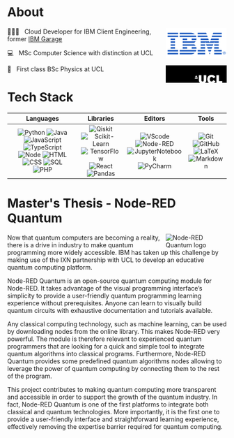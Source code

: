 # About 
[<img width="140" align="right" alt="IBM logo" src="ibm.png" />](https://www.ibm.com)

🧑🏼‍💻 &nbsp; Cloud Developer for IBM Client Engineering, former [IBM Garage](https://www.ibm.com/uk-en/garage)

💻 &nbsp; MSc Computer Science with distinction at UCL 

🔭 &nbsp; First class BSc Physics at UCL 
[<img width="140" align="right" alt="UCL logo" src="ucl.jpeg" />](https://www.ucl.ac.uk/)


# Tech Stack

| Languages | Libraries |  Editors | Tools |
| :---: | :---: | :---: | :---: |
|![Python](https://img.shields.io/badge/-Python-333333?style=flat&logo=python) ![Java](https://img.shields.io/badge/-Java-333333?style=flat&logo=java&logoColor=007396)<br/>![JavaScript](https://img.shields.io/badge/-JavaScript-333333?style=flat&logo=javascript) ![TypeScript](https://img.shields.io/badge/-TypeScript-333333?style=flat&logo=typescript)<br/>![Node](https://img.shields.io/badge/-Node.js-333333?style=flat&logo=node.js) ![HTML](https://img.shields.io/badge/-HTML5-333333?style=flat&logo=HTML5)<br/>![CSS](https://img.shields.io/badge/-CSS-333333?style=flat&logo=CSS3) ![SQL](https://img.shields.io/badge/-SQL-333333?style=flat&logo=microsoft-sql-server)<br/>![PHP](https://img.shields.io/badge/-PHP-333333?style=flat&logo=PHP)| ![Qiskit](https://img.shields.io/badge/-Qiskit-333333?style=flat&logo=Qiskit)<br/>![Scikit-Learn](https://img.shields.io/badge/-ScikitLearn-333333?style=flat&logo=Scikit-Learn)<br/>![TensorFlow](https://img.shields.io/badge/-TensorFlow-333333?style=flat&logo=TensorFlow)<br/>![React](https://img.shields.io/badge/-React.js-333333?style=flat&logo=react)<br/>![Pandas](https://img.shields.io/badge/-Pandas-333333?style=flat&logo=pandas)|![VScode](https://img.shields.io/badge/-VScode-333333?style=flat&logo=visualstudiocode)<br/>![Node-RED](https://img.shields.io/badge/-NodeRED-333333?style=flat&logo=NodeRED)<br/>![JupyterNotebook](https://img.shields.io/badge/-JupyterNotebook-333333?style=flat&logo=jupyter)<br/>![PyCharm](https://img.shields.io/badge/-PyCharm-333333?style=flat&logo=PyCharm)|![Git](https://img.shields.io/badge/-Git-333333?style=flat&logo=git)<br/>![GitHub](https://img.shields.io/badge/-GitHub-333333?style=flat&logo=github)<br/>![LaTeX](https://img.shields.io/badge/-LaTeX-333333?style=flat&logo=latex)<br/>![Markdown](https://img.shields.io/badge/-Markdown-333333?style=flat&logo=markdown)


# Master's Thesis  -  Node-RED Quantum
[<img width="140" align="right" alt="Node-RED Quantum logo" src="https://avatars.githubusercontent.com/u/89646481?s=200&v=4" />](https://node-red-quantum.github.io/)

Now that quantum computers are becoming a reality, there is a drive in industry to make quantum programming more widely accessible. IBM has taken up this challenge by making use of the IXN partnership with UCL to develop an educative quantum computing platform.

Node-RED Quantum is an open-source quantum computing module for Node-RED. It takes advantage of the visual programming interface’s simplicity to provide a user-friendly quantum programming learning experience without prerequisites. Anyone can learn to visually build quantum circuits with exhaustive documentation and tutorials available.

Any classical computing technology, such as machine learning, can be used by downloading nodes from the online library. This makes Node-RED very powerful. The module is therefore relevant to experienced quantum programmers that are looking for a quick and simple tool to integrate quantum algorithms into classical programs. Furthermore, Node-RED Quantum provides some predefined quantum algorithms nodes allowing to leverage the power of quantum computing by connecting them to the rest of the program.

This project contributes to making quantum computing more transparent and accessible in order to support the growth of the quantum industry. In fact, Node-RED Quantum is one of the first platforms to integrate both classical and quantum technologies. More importantly, it is the first one to provide a user-friendly interface and straightforward learning experience, effectively removing the expertise barrier required for quantum computing.
